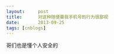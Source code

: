 ```yaml
---
layout:     post
title:      对这种随便要我手机号的行为很鄙视
date:       2013-09-25
tags: [cnblogs]
---
```

哥们也是懂个人安全的

<img src="http://images.cnitblog.com/blog/433618/201309/25100734-878e50949c4543baa6e87645bd740736.jpg" alt="" />
